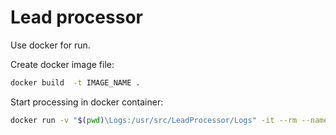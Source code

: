 # Lead processor

Use docker for run.

Create docker image file:

```bash
docker build  -t IMAGE_NAME .
```


Start processing in docker container:

```bash
docker run -v "$(pwd)\Logs:/usr/src/LeadProcessor/Logs" -it --rm --name running-lead-processor IMAGE_NAME
```
